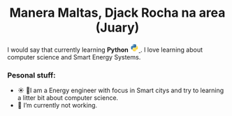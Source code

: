 <h1 align="center">Manera Maltas, Djack Rocha na area (Juary)</h1>

I would say that currently learning **Python**  <a href="https://www.python.org" target="_blank"> <img src="https://raw.githubusercontent.com/devicons/devicon/master/icons/python/python-original.svg" alt="python" width="20" height="20"/> </a>.  I love learning about computer science and Smart Energy Systems.


### Pesonal stuff:

* ☀️  🔋I am a Energy  engineer with focus in Smart citys  and try to learning  a litter bit about computer science.
* 🔭 I’m currently not working. 



